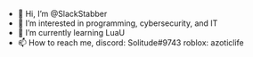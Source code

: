 - 👋 Hi, I’m @SlackStabber
- 👀 I’m interested in programming, cybersecurity, and IT
- 🌱 I’m currently learning LuaU
- 📫 How to reach me, discord: Solitude#9743 roblox: azoticlife
